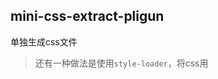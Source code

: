 ## mini-css-extract-pligun
单独生成css文件
> 还有一种做法是使用`style-loader`，将css用<style>包裹，insert到<head>

## html-webpack-plugin
根据指定的模板，打包生成一个html文件，并引入打包后的js入口文件
- 可以指定压缩html
- 可以给静态资源加上版本号
- ...

## optimize-css-assets-webpack-plugin
优化bundle css
- 在wepackConfig中的optimization，minimizer使用插件
```js
const OptimizeCssAssetsPlugin = require('optimize-css-assets-webpack-plugin')
module.exports = {
  optimization: {
    minimizer: [new OptimizeCssAssetsPlugin()]
  }
}
```

## clean-webpack-plugin
清除指定文件/文件夹
```js
module.exports = {
  plugins: [
    new CleanWebpackPlugin('./dist')
  ]
}
```

## copy-webpack-plugin
